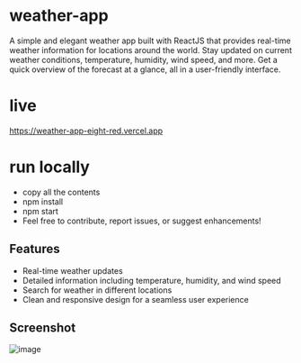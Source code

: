 # weather-app
A simple and elegant weather app built with ReactJS that provides real-time weather information for locations around the world. Stay updated on current weather conditions, temperature, humidity, wind speed, and more. Get a quick overview of the forecast at a glance, all in a user-friendly interface.

# live
https://weather-app-eight-red.vercel.app

# run locally 
* copy all the contents 
* npm install
* npm start
* Feel free to contribute, report issues, or suggest enhancements!

## Features

- Real-time weather updates
- Detailed information including temperature, humidity, and wind speed
- Search for weather in different locations
- Clean and responsive design for a seamless user experience

## Screenshot
![image](https://github.com/yugbans66/weather-app/assets/71846169/80f6687d-8960-4de2-9f67-2178faab3200)
